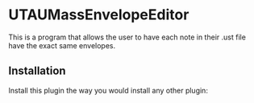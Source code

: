 # UTAUMassEnvelopeEditor
This is a program that allows the user to have each note in their .ust file have the exact same envelopes.

## Installation
Install this plugin the way you would install any other plugin: 
